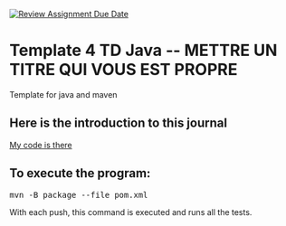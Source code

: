 [![Review Assignment Due Date](https://classroom.github.com/assets/deadline-readme-button-24ddc0f5d75046c5622901739e7c5dd533143b0c8e959d652212380cedb1ea36.svg)](https://classroom.github.com/a/K-I6VLAa)
# Template 4 TD Java -- METTRE UN TITRE QUI VOUS EST PROPRE

Template for java and maven

## Here is the introduction to this journal

[My code is there](./src/main/java/fr/unice/polytech/poo/finalGraph/OneClass.java)

## To execute the program:
<pre>
mvn -B package --file pom.xml
</pre>

With each push, this command is executed and runs all the tests.
